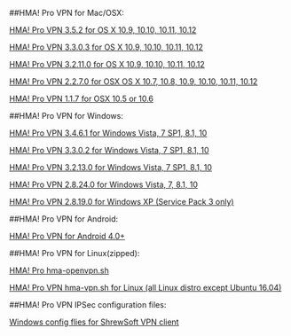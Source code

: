 ##HMA! Pro VPN for Mac/OSX:

[HMA! Pro VPN 3.5.2 for OS X 10.9, 10.10, 10.11, 10.12](https://github.com/Privax/downloads/raw/master/HMA-Pro-VPN-macOS-3.5.2.dmg)

[HMA! Pro VPN 3.3.0.3 for OS X 10.9, 10.10, 10.11, 10.12](https://github.com/Privax/downloads/blob/master/HMA-Pro-VPN-macOS-3.3.0.3.dmg)

[HMA! Pro VPN 3.2.11.0 for OS X 10.9, 10.10, 10.11, 10.12](https://github.com/Privax/downloads/blob/master/HMA-Pro-VPN-macOS-3.2.11.0.dmg)

[HMA! Pro VPN 2.2.7.0 for OSX  OS X 10.7, 10.8, 10.9, 10.10, 10.11, 10.12](https://github.com/Privax/downloads/blob/master/HMA-Pro-VPN-2.2.7.0.pkg)

[HMA! Pro VPN 1.1.7 for OSX  10.5 or 10.6](https://github.com/Privax/downloads/blob/master/HMA-Pro-VPN-1.1.7-install.dmg)

##HMA! Pro VPN for Windows:

[HMA! Pro VPN 3.4.6.1 for Windows Vista, 7 SP1, 8.1, 10](https://github.com/Privax/downloads/blob/master/HMA-Pro-VPN-3.4.6.1-install.exe)

[HMA! Pro VPN 3.3.0.2 for Windows Vista, 7 SP1, 8.1, 10](https://github.com/Privax/downloads/blob/master/HMA-Pro-VPN-3.3.0.2-install.exe)

[HMA! Pro VPN 3.2.13.0 for Windows Vista, 7 SP1, 8.1, 10](https://github.com/Privax/downloads/blob/master/HMA-Pro-VPN-3.2.13.0-install.exe)

[HMA! Pro VPN 2.8.24.0 for Windows Vista, 7, 8.1, 10](https://github.com/Privax/downloads/blob/master/HMA-Pro-VPN-2.8.24.0-installer.exe)

[HMA! Pro VPN 2.8.19.0 for Windows XP (Service Pack 3 only)](https://github.com/Privax/downloads/blob/master/HMA-Pro-VPN-2.8.19.0-install.exe)

##HMA! Pro VPN for Android:

[HMA! Pro VPN for Android 4.0+](https://github.com/Privax/downloads/raw/master/hma-vpn-proxy-wifi-security%202.3.1.120.2.apk)

##HMA! Pro VPN for Linux(zipped):

[HMA! Pro hma-openvpn.sh](https://github.com/Privax/downloads/blob/master/hma-openvpn.sh)

[HMA! Pro VPN hma-vpn.sh for Linux (all Linux distro except Ubuntu 16.04)](https://github.com/Privax/downloads/blob/master/hma-vpn.sh)

##HMA! Pro VPN IPSec configuration files:

[Windows config flies for ShrewSoft VPN client](https://github.com/Privax/downloads/raw/master/IPsec-config-files.zip)
